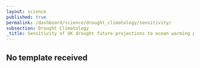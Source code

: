 ```yaml
---
layout: science
published: true
permalink: /dashboard/science/drought_climatology/sensitivity/
subsection: Drought Climatology
_title: Sensitivity of UK drought future projections to ocean warming pattern
---
```

## No template received
